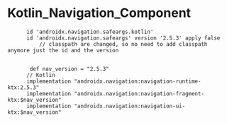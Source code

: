 # Kotlin_Navigation_Component


          id 'androidx.navigation.safeargs.kotlin'
          id 'androidx.navigation.safeargs' version '2.5.3' apply false
              // classpath are changed, so no need to add classpath anymore just the id and the version


           def nav_version = "2.5.3"
          // Kotlin
          implementation "androidx.navigation:navigation-runtime-ktx:2.5.3"
          implementation "androidx.navigation:navigation-fragment-ktx:$nav_version"
          implementation "androidx.navigation:navigation-ui-ktx:$nav_version"
